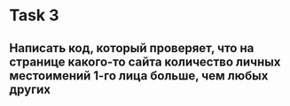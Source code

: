 # Task 3
## Написать код, который проверяет, что на странице какого-то сайта количество личных местоимений 1-го лица больше, чем любых других
